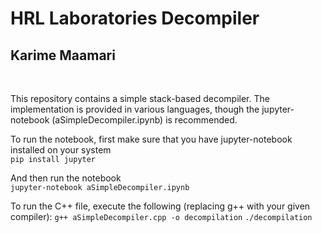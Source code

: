 # HRL Laboratories Decompiler
## Karime Maamari
<br>

This repository contains a simple stack-based decompiler. The implementation is provided in various languages, though the jupyter-notebook (aSimpleDecompiler.ipynb) is recommended.

To run the notebook, first make sure that you have jupyter-notebook installed on your system<br>
```pip install jupyter```


And then run the notebook<br>
```jupyter-notebook aSimpleDecompiler.ipynb```
   

To run the C++ file, execute the following (replacing g++ with your given compiler):
```g++ aSimpleDecompiler.cpp -o decompilation```
```./decompilation```

<br>

